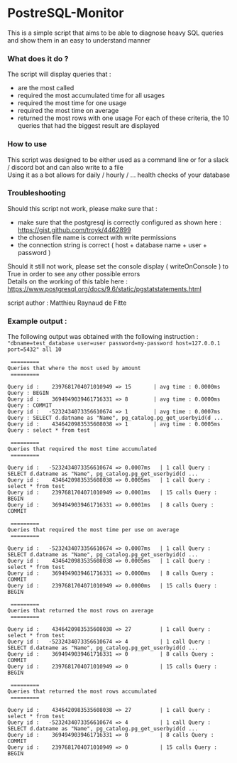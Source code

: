 # PostreSQL-Monitor
This is a simple script that aims to be able to diagnose heavy SQL queries and show them in an easy to understand manner 

### What does it do ?
The script will display queries that :
- are the most called
- required the most accumulated time for all usages
- required the most time for one usage
- required the most time on average
- returned the most rows with one usage
For each of these criteria, the 10 queries that had the biggest result are displayed

### How to use
This script was designed to be either used as a command line or for a slack / discord bot and can also write to a file<br/>
Using it as a bot allows for daily / hourly / ... health checks of your database

### Troubleshooting
Should this script not work, please make sure that :
- make sure that the postgresql is correctly configured as shown here : https://gist.github.com/troyk/4462899
- the chosen file name is correct with write permissions
- the connection string is correct ( host + database name + user + password )

Should it still not work, please set the console display ( writeOnConsole ) to True in order to see any other possible errors<br/>
Details on the working of this table here : https://www.postgresql.org/docs/9.6/static/pgstatstatements.html

script author : Matthieu Raynaud de Fitte

### Example output :
The following output was obtained with the following instruction : `"dbname=test_database user=user password=my-password host=127.0.0.1 port=5432" all 10`<br />

     =========
    Queries that where the most used by amount
     =========
    
    Query id :    2397681704071010949 => 15       | avg time : 0.0000ms Query : BEGIN
    Query id :    3694949039461716331 => 8        | avg time : 0.0000ms Query : COMMIT
    Query id :   -5232434073356610674 => 1        | avg time : 0.0007ms Query : SELECT d.datname as "Name", pg_catalog.pg_get_userbyid(d ...
    Query id :    4346420983535608038 => 1        | avg time : 0.0005ms Query : select * from test

     =========
    Queries that required the most time accumulated
     =========
    
    Query id :   -5232434073356610674 => 0.0007ms   | 1 call Query : SELECT d.datname as "Name", pg_catalog.pg_get_userbyid(d ...
    Query id :    4346420983535608038 => 0.0005ms   | 1 call Query : select * from test
    Query id :    2397681704071010949 => 0.0001ms   | 15 calls Query : BEGIN
    Query id :    3694949039461716331 => 0.0001ms   | 8 calls Query : COMMIT
    
     =========
    Queries that required the most time per use on average
     =========
    
    Query id :   -5232434073356610674 => 0.0007ms   | 1 call Query : SELECT d.datname as "Name", pg_catalog.pg_get_userbyid(d ...
    Query id :    4346420983535608038 => 0.0005ms   | 1 call Query : select * from test
    Query id :    3694949039461716331 => 0.0000ms   | 8 calls Query : COMMIT
    Query id :    2397681704071010949 => 0.0000ms   | 15 calls Query : BEGIN
    
     =========
    Queries that returned the most rows on average
     =========
    
    Query id :    4346420983535608038 => 27         | 1 call Query : select * from test
    Query id :   -5232434073356610674 => 4          | 1 call Query : SELECT d.datname as "Name", pg_catalog.pg_get_userbyid(d ...
    Query id :    3694949039461716331 => 0          | 8 calls Query : COMMIT
    Query id :    2397681704071010949 => 0          | 15 calls Query : BEGIN
    
     =========
    Queries that returned the most rows accumulated
     =========
    
    Query id :    4346420983535608038 => 27         | 1 call Query : select * from test
    Query id :   -5232434073356610674 => 4          | 1 call Query : SELECT d.datname as "Name", pg_catalog.pg_get_userbyid(d ...
    Query id :    3694949039461716331 => 0          | 8 calls Query : COMMIT
    Query id :    2397681704071010949 => 0          | 15 calls Query : BEGIN


